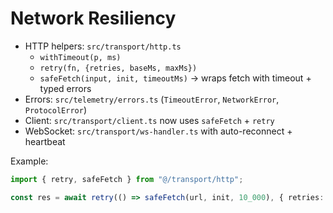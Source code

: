 # Network Resiliency

- HTTP helpers: `src/transport/http.ts`
  - `withTimeout(p, ms)`
  - `retry(fn, {retries, baseMs, maxMs})`
  - `safeFetch(input, init, timeoutMs)` → wraps fetch with timeout + typed errors
- Errors: `src/telemetry/errors.ts` (`TimeoutError`, `NetworkError`, `ProtocolError`)
- Client: `src/transport/client.ts` now uses `safeFetch` + `retry`
- WebSocket: `src/transport/ws-handler.ts` with auto-reconnect + heartbeat

Example:

```ts
import { retry, safeFetch } from "@/transport/http";

const res = await retry(() => safeFetch(url, init, 10_000), { retries: 3 });
```

